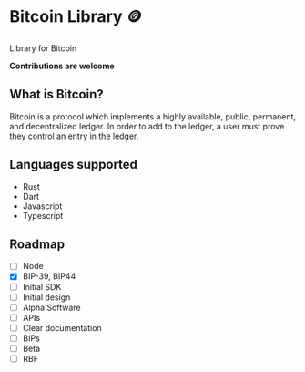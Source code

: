 # Bitcoin Library 🪙

Library for Bitcoin

**Contributions are welcome**


## What is Bitcoin?

Bitcoin is a protocol which implements a highly available, public, permanent, and decentralized ledger. In order to add to the ledger, a user must prove they control an entry in the ledger. 

## Languages supported

- Rust
- Dart
- Javascript
- Typescript


## Roadmap

- [ ] Node
- [x] BIP-39, BIP44
- [ ] Initial SDK
- [ ] Initial design
- [ ] Alpha Software
- [ ] APIs
- [ ] Clear documentation
- [ ] BIPs
- [ ] Beta
- [ ] RBF
